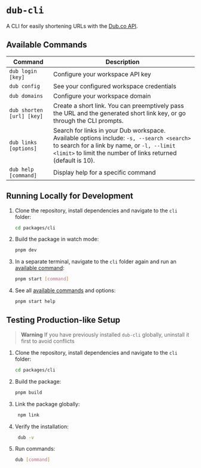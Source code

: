 # `dub-cli`

A CLI for easily shortening URLs with the [Dub.co API](https://dub.co/api).

## Available Commands

| Command                   | Description                                                                                                                                                                                              |
| ------------------------- | -------------------------------------------------------------------------------------------------------------------------------------------------------------------------------------------------------- |
| `dub login [key]`         | Configure your workspace API key                                                                                                                                                                         |
| `dub config`              | See your configured workspace credentials                                                                                                                                                                |
| `dub domains`             | Configure your workspace domain                                                                                                                                                                          |
| `dub shorten [url] [key]` | Create a short link. You can preemptively pass the URL and the generated short link key, or go through the CLI prompts.                                                                                  |
| `dub links [options]`     | Search for links in your Dub workspace. Available options include: `-s, --search <search>` to search for a link by name, or `-l, --limit <limit>` to limit the number of links returned (default is 10). |
| `dub help [command]`      | Display help for a specific command                                                                                                                                                                      |

## Running Locally for Development

1. Clone the repository, install dependencies and navigate to the `cli` folder:
   ```bash
   cd packages/cli
   ```
2. Build the package in watch mode:
   ```bash
   pnpm dev
   ```
3. In a separate terminal, navigate to the `cli` folder again and run an [available command](#available-commands):
   ```bash
   pnpm start [command]
   ```
4. See all [available commands](#available-commands) and options:
   ```bash
   pnpm start help
   ```

## Testing Production-like Setup

> **Warning**
> If you have previously installed `dub-cli` globally, uninstall it first to avoid conflicts

1. Clone the repository, install dependencies and navigate to the `cli` folder:
   ```bash
   cd packages/cli
   ```
2. Build the package:
   ```bash
   pnpm build
   ```
3. Link the package globally:
   ```bash
    npm link
   ```
4. Verify the installation:
   ```bash
    dub -v
   ```
5. Run commands:
   ```bash
   dub [command]
   ```
